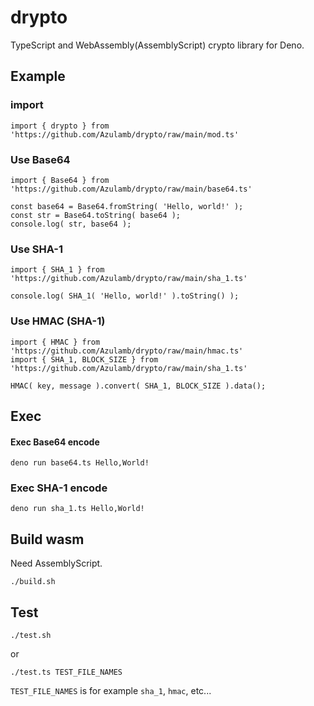 # drypto

TypeScript and WebAssembly(AssemblyScript) crypto library for Deno.

## Example

### import

```
import { drypto } from 'https://github.com/Azulamb/drypto/raw/main/mod.ts'
```

### Use Base64

```
import { Base64 } from 'https://github.com/Azulamb/drypto/raw/main/base64.ts'

const base64 = Base64.fromString( 'Hello, world!' );
const str = Base64.toString( base64 );
console.log( str, base64 );
```

### Use SHA-1

```
import { SHA_1 } from 'https://github.com/Azulamb/drypto/raw/main/sha_1.ts'

console.log( SHA_1( 'Hello, world!' ).toString() );
```

### Use HMAC (SHA-1)

```
import { HMAC } from 'https://github.com/Azulamb/drypto/raw/main/hmac.ts'
import { SHA_1, BLOCK_SIZE } from 'https://github.com/Azulamb/drypto/raw/main/sha_1.ts'

HMAC( key, message ).convert( SHA_1, BLOCK_SIZE ).data();
```

## Exec

#### Exec Base64 encode

```
deno run base64.ts Hello,World!
```

### Exec SHA-1 encode

```
deno run sha_1.ts Hello,World!
```

## Build wasm

Need AssemblyScript.

```
./build.sh
```

## Test

```
./test.sh
```

or

```
./test.ts TEST_FILE_NAMES
```

`TEST_FILE_NAMES` is for example `sha_1`, `hmac`, etc...
